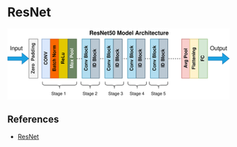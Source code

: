 # ResNet
![resnet](resnet.png)

## References
- [ResNet](https://github.com/pytorch/vision/blob/main/torchvision/models/resnet.py)